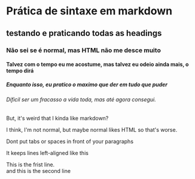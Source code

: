
# Prática de sintaxe em markdown

## testando e praticando todas as headings

### Não sei se é normal, mas HTML não me desce muito

#### Talvez com o tempo eu me acostume, mas talvez eu odeio ainda mais, o tempo dirá

##### Enquanto isso, eu pratico o maximo que der em tudo que puder

###### Díficil ser um fracasso a vida toda, mas até agora consegui.

<p>But, it's weird that I kinda like markdown?<p>

<p>I think, I'm not normal, but maybe normal likes HTML so that's worse.<p>

<p>Dont put tabs or spaces in front of your paragraphs<p>

<p>It keeps lines left-aligned like this<p>

<p>This is the frist line.<br>
and this is the second line<p>




